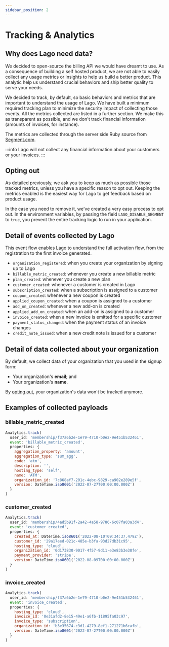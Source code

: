 ```yaml
---
sidebar_position: 2
---
```


# Tracking & Analytics

## Why does Lago need data?
We decided to open-source the billing API we would have dreamt to use. As a consequence of building a self hosted product, we are not able to easily collect any usage metrics or insights to help us build a better product. This analytic help us understand crucial behaviors and ship better quality to serve your needs.

We decided to track, by default, so basic behaviors and metrics that are important to understand the usage of Lago. We have built a minimum required tracking plan to minimize the security impact of collecting those events. All the metrics collected are listed in a further section. We make this as transparent as possible, and we don't track financial information (amounts of invoices, for instance).

The metrics are collected through the server side Ruby source from [Segment.com](https://segment.com/docs/connections/sources/catalog/libraries/server/ruby/).

:::info
Lago will not collect any financial information about your customers or your invoices.
:::

## Opting out
As detailed previously, we ask you to keep as much as possible those tracked metrics, unless you have a specific reason to opt out. Keeping the metrics enabled is the easiest way for Lago to get feedback based on product usage.

In the case you need to remove it, we've created a very easy process to opt out. In the environment variables, by passing the field `LAGO_DISABLE_SEGMENT` to `true`, you prevent the entire tracking logic to run in your application.

## Detail of events collected by Lago
This event flow enables Lago to understand the full activation flow, from the registration to the first invoice generated.

- `organization_registered`: when you create your organization by signing up to Lago
- `billable_metric_created`: whenever you create a new billable metric
- `plan_created`: whenever you create a new plan
- `customer_created`: whenever a customer is created in Lago
- `subscription_created`: when a subscription is assigned to a customer
- `coupon_created`: whenever a new coupon is created
- `applied_coupon_created`: when a coupon is assigned to a customer
- `add_on_created`: whenever a new add-on is created
- `applied_add_on_created`: when an add-on is assigned to a customer
- `invoice_created`: when a new invoice is emitted for a specific customer
- `payment_status_changed`: when the payment status of an invoice changes
- `credit_note_issued`: when a new credit note is issued for a customer

## Detail of data collected about your organization
By default, we collect data of your organization that you used in the signup form:
- Your organization's **email**; and
- Your organization's **name**.

By [opting out](./tracking#opting-out), your organization's data won't be tracked anymore.

## Examples of collected payloads

### billable_metric_created
```js
Analytics.track(
  user_id: 'membership/f37a6b2e-1e79-4710-b0e2-9e451b532461',
  event: 'billable_metric_created',
  properties: {
    aggregation_property: 'amount',
    aggregation_type: 'sum_agg',
    code: 'atm',
    description: '',
    hosting_type: 'self',
    name: 'ATM',
    organization_id: '7c868af7-201c-4ebc-9829-ca902e289e5f',
    version: DateTime.iso8601('2022-07-27T00:00:00.000Z')
  }
)
```

### customer_created
```js
Analytics.track(
  user_id: 'membership/4ad5b91f-2a42-4a58-9786-6c07fa03a3d4',
  event: 'customer_created',
  properties: {
    created_at: DateTime.iso8601('2022-08-10T09:34:37.479Z'),
    customer_id: '29a17eed-021c-485e-b3fa-93d27db31c95',
    hosting_type: 'cloud',
    organization_id: '0d173830-9017-4f57-9d11-e3e83b3e38fe',
    payment_provider: 'stripe',
    version: DateTime.iso8601('2022-08-09T00:00:00.000Z')
  }
)
```

### invoice_created
```js
Analytics.track(
  user_id: 'membership/f37a6b2e-1e79-4710-b0e2-9e451b532461',
  event: 'invoice_created',
  properties: {
    hosting_type: 'cloud',
    invoice_id: '0e31afd2-8e15-49e1-a6fb-11895fa03c97',
    invoice_type: 'subscription',
    organization_id: 'b3e35674-c3d1-4279-8ef1-271271b6cafb',
    version: DateTime.iso8601('2022-07-27T00:00:00.000Z')
  }
)
```